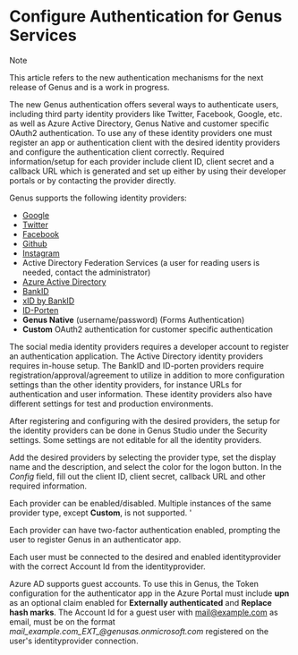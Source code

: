 # Configure Authentication for Genus Services

> [!NOTE]
> This article refers to the new authentication mechanisms for the next release of Genus and is a work in progress. 

The new Genus authentication offers several ways to authenticate users, including third party identity providers like Twitter, Facebook, Google, etc. as well as Azure Active Directory, Genus Native and customer specific OAuth2 authentication. To use any of these identity providers one must register an app or authentication client with the desired identity providers and configure the authentication client correctly. Required information/setup for each provider include client ID, client secret and a callback URL which is generated and set up either by using their developer portals or by contacting the provider directly.

Genus supports the following identity providers:
- [Google](https://developers.google.com/identity/protocols/OAuth2)
- [Twitter](https://developer.twitter.com/en/docs/basics/developer-portal/guides/apps)
- [Facebook](https://developers.facebook.com/)
- [Github](https://github.com/settings/developers)
- [Instagram](https://www.instagram.com/developer/authentication/)
- Active Directory Federation Services (a user for reading users is needed, contact the administrator)
- [Azure Active Directory](https://portal.azure.com)
- [BankID](https://www.bankid.no/bedrift/kom-i-gang/)
- [xID by BankID](https://www.bankid.no/bedrift/kom-i-gang/)
- [ID-Porten](https://samarbeid.difi.no/)
- __Genus Native__ (username/password) (Forms Authentication)
- __Custom__ OAuth2 authentication for customer specific authentication

The social media identity providers requires a developer account to register an authentication application. The Active Directory identity providers requires in-house setup. The BankID and ID-porten providers require registration/approval/agreement to utilize in addition to more configuration settings than the other identity providers, for instance URLs for authentication and user information. These identity providers also have different settings for test and production environments.

After registering and configuring with the desired providers, the setup for the identity providers can be done in Genus Studio under the Security settings. Some settings are not editable for all the identity providers.

Add the desired providers by selecting the provider type, set the display name and the description, and select the color for the logon button. In the _Config_ field, fill out the client ID, client secret, callback URL and other required information.

Each provider can be enabled/disabled. Multiple instances of the same provider type, except __Custom__, is not supported. '

Each provider can have two-factor authentication enabled, prompting the user to register Genus in an authenticator app.

Each user must be connected to the desired and enabled identityprovider with the correct Account Id from the identityprovider.

Azure AD supports guest accounts. To use this in Genus, the Token configuration for the authenticator app in the Azure Portal must include __upn__ as an optional claim enabled for __Externally authenticated__ and __Replace hash marks__. The Account Id for a guest user with mail@example.com as email, must be on the format _mail\_example.com\_EXT\_@genusas.onmicrosoft.com_ registered on the user's identityprovider connection. 
